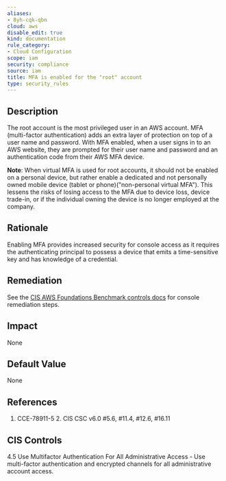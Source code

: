 ```yaml
---
aliases:
- 8yh-cqk-qbn
cloud: aws
disable_edit: true
kind: documentation
rule_category:
- Cloud Configuration
scope: iam
security: compliance
source: iam
title: MFA is enabled for the "root" account
type: security_rules
---
```


## Description

The root account is the most privileged user in an AWS account. MFA (multi-factor authentication) adds an extra layer of protection on top of a user name and password. With MFA enabled, when a user signs in to an AWS website, they are prompted for their user name and password and an authentication code from their AWS MFA device. 

**Note**: When virtual MFA is used for root accounts, it should not be enabled on a personal device, but rather enable a dedicated and not personally owned mobile device (tablet or phone)("non-personal virtual MFA"). This lessens the risks of losing access to the MFA due to device loss, device trade-in, or if the individual owning the device is no longer employed at the company.

## Rationale

Enabling MFA provides increased security for console access as it requires the authenticating principal to possess a device that emits a time-sensitive key and has knowledge of a credential.

## Remediation

See the [CIS AWS Foundations Benchmark controls docs][1] for console remediation steps.

## Impact

None

## Default Value

None

## References

1. CCE-78911-5 2. CIS CSC v6.0 #5.6, #11.4, #12.6, #16.11

## CIS Controls

4.5 Use Multifactor Authentication For All Administrative Access - Use multi-factor authentication and encrypted channels for all administrative account access.

[1]: https://docs.aws.amazon.com/securityhub/latest/userguide/securityhub-cis-controls.html#securityhub-cis-controls-1.13

